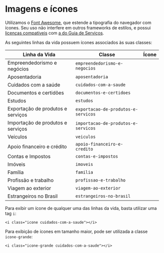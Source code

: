 # Imagens e ícones

Utilizamos o [Font Awesome](http://fortawesome.github.io/Font-Awesome/), que estende a tipografia do navegador com ícones. Seu uso não interfere em outros frameworks de estilos, e possui [licenças compatíveis](http://fortawesome.github.io/Font-Awesome/license/) com [a do Guia de Serviços](/sobre-o-projeto/licenca.md).

As seguintes linhas da vida possuem ícones associados às suas classes:

<link rel="stylesheet" href="//maxcdn.bootstrapcdn.com/font-awesome/4.3.0/css/font-awesome.min.css">

| Linha da Vida                     | Classe                              | Ícone                                      |
|-----------------------------------|-------------------------------------|:------------------------------------------:|
| Empreendedorismo e negócios       | `empreendedorismo-e-negocios`       | <i class="fa fa-lg fa-pie-chart"></i>      |
| Aposentadoria                     | `aposentadoria`                     | <i class="fa fa-lg fa-user"></i>           |
| Cuidados com a saúde              | `cuidados-com-a-saude`              | <i class="fa fa-lg fa-user-md"></i>        |
| Documentos e certidões            | `documentos-e-certidoes`            | <i class="fa fa-lg fa-file-text-o"></i>    |
| Estudos                           | `estudos`                           | <i class="fa fa-lg fa-graduation-cap"></i> |
| Exportação de produtos e serviços | `exportacao-de-produtos-e-servicos` | <i class="fa fa-lg fa-ship"></i>           |
| Importação de produtos e serviços | `importacao-de-produtos-e-servicos` | <i class="fa fa-lg fa-ship"></i>           |
| Veículos                          | `veiculos`                          | <i class="fa fa-lg fa-car"></i>            |
| Apoio financeiro e crédito        | `apoio-financeiro-e-credito`        | <i class="fa fa-lg fa-usd"></i>            |
| Contas e Impostos                 | `contas-e-impostos`                 | <i class="fa fa-lg fa-usd"></i>            |
| Imóveis                           | `imoveis`                           | <i class="fa fa-lg fa-home"></i>           |
| Família                           | `familia`                           | <i class="fa fa-lg fa-child"></i>          |
| Profissão e trabalho              | `profissao-e-trabalho`              | <i class="fa fa-lg fa-briefcase"></i>      |
| Viagem ao exterior                | `viagem-ao-exterior`                | <i class="fa fa-lg fa-plane"></i>          |
| Estrangeiros no Brasil            | `estrangeiros-no-brasil`            | <i class="fa fa-lg fa-plane"></i>          |

Para exibir um ícone de qualquer uma das linhas da vida, basta utilizar uma tag `i`:

```
<i class="icone cuidados-com-a-saude"></i>
```

Para exibição de ícones em tamanho maior, pode ser utilizada a classe `icone-grande`:

```
<i class="icone-grande cuidados-com-a-saude"></i>
```
